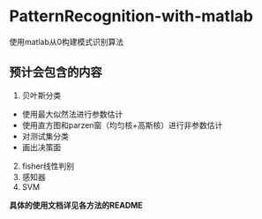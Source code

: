 # PatternRecognition-with-matlab
使用matlab从0构建模式识别算法
## 预计会包含的内容
1. 贝叶斯分类
- 使用最大似然法进行参数估计
- 使用直方图和parzen窗（均匀核+高斯核）进行非参数估计
- 对测试集分类
- 画出决策面
2. fisher线性判别
3. 感知器
4. SVM

**具体的使用文档详见各方法的README**
